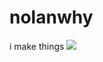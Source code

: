 # nolanwhy
i make things
<img src="https://github-readme-stats.vercel.app/api?username=nolanwhy&theme=dark">
